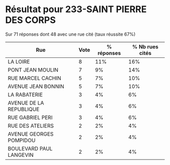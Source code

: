 # Résultat pour 233-SAINT PIERRE DES CORPS

Sur 71 réponses dont 48 avec une rue cité (taux réussite 67%)

| Rue | Vote | % réponses | % Nb rues cités|
|-----|------|------------|----------------|
| LA LOIRE | 8 | 11% | 16%|
| PONT JEAN MOULIN | 7 | 9% | 14%|
| RUE MARCEL CACHIN | 5 | 7% | 10%|
| AVENUE JEAN BONNIN | 5 | 7% | 10%|
| LA RABATERIE | 3 | 4% | 6%|
| AVENUE DE LA REPUBLIQUE | 3 | 4% | 6%|
| RUE GABRIEL PERI | 3 | 4% | 6%|
| RUE DES ATELIERS | 2 | 2% | 4%|
| AVENUE GEORGES POMPIDOU | 2 | 2% | 4%|
| BOULEVARD PAUL LANGEVIN | 2 | 2% | 4%|
